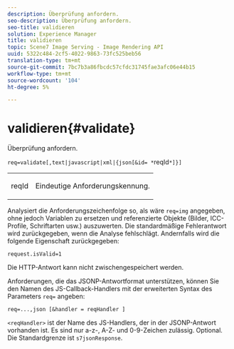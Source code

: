 ```yaml
---
description: Überprüfung anfordern.
seo-description: Überprüfung anfordern.
seo-title: validieren
solution: Experience Manager
title: validieren
topic: Scene7 Image Serving - Image Rendering API
uuid: 5322c484-2cf5-4022-9863-73fc525beb56
translation-type: tm+mt
source-git-commit: 7bc7b3a86fbcdc57cfdc31745fae3afc06e44b15
workflow-type: tm+mt
source-wordcount: '104'
ht-degree: 5%

---
```



# validieren{#validate}

Überprüfung anfordern.

`req=validate[,text|javascript|xml|{json[&id= *`reqId`*]}]`

<table id="simpletable_F214CDA7580A46C0B5CF14CF13AA9B0A"> 
 <tr class="strow"> 
  <td class="stentry"> <p><span class="codeph"><span class="varname"> reqId</span> </span> </p> </td> 
  <td class="stentry"> <p>Eindeutige Anforderungskennung. </p></td> 
 </tr> 
</table>

Analysiert die Anforderungszeichenfolge so, als wäre `req=img` angegeben, ohne jedoch Variablen zu ersetzen und referenzierte Objekte (Bilder, ICC-Profile, Schriftarten usw.) auszuwerten. Die standardmäßige Fehlerantwort wird zurückgegeben, wenn die Analyse fehlschlägt. Andernfalls wird die folgende Eigenschaft zurückgegeben:

`request.isValid=1`

Die HTTP-Antwort kann nicht zwischengespeichert werden.

Anforderungen, die das JSONP-Antwortformat unterstützen, können Sie den Namen des JS-Callback-Handlers mit der erweiterten Syntax des Parameters `req=` angeben:

`req=...,json [&handler = reqHandler ]`

`<reqHandler>` ist der Name des JS-Handlers, der in der JSONP-Antwort vorhanden ist. Es sind nur a-z-, A-Z- und 0-9-Zeichen zulässig. Optional. Die Standardgrenze ist `s7jsonResponse`.
